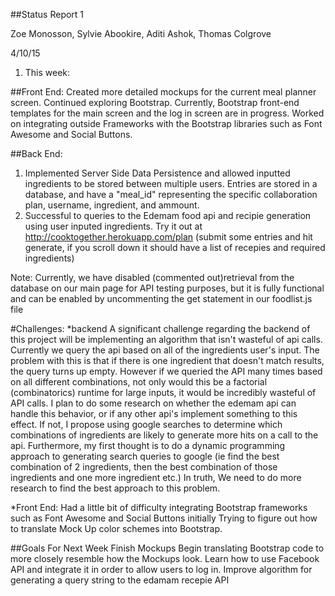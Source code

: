 ##Status Report 1

Zoe Monosson, Sylvie Abookire, Aditi Ashok, Thomas Colgrove

4/10/15

1) This week:

##Front End:
Created more detailed mockups for the current meal planner screen.
Continued exploring Bootstrap.
	Currently, Bootstrap front-end templates for the main screen and the log in screen are in progress.
Worked on integrating outside Frameworks with the Bootstrap libraries such as Font Awesome and Social Buttons.

##Back End:
1. Implemented Server Side Data Persistence and allowed inputted ingredients to be stored between multiple users. Entries are stored in a database, and have a "meal_id" representing the specific collaboration plan, username, ingredient, and ammount. 
2. Successful to queries to the Edemam food api and recipie generation using user inputed ingredients. Try it out at http://cooktogether.herokuapp.com/plan (submit some entries and hit generate, if you scroll down it should have a list of recepies and required ingredients)

Note: Currently, we have disabled (commented out)retrieval from the database on our main page for API testing purposes, but it is fully functional and can be enabled by uncommenting the get statement in our foodlist.js file

#Challenges:
*backend
A significant challenge regarding the backend of this project will be implementing an algorithm that isn't wasteful of api calls. Currently we query the api based on all of the ingredients user's input. The problem with this is that if there is one ingredient that doesn't match results, the query turns up empty. However if we queried the API many times based on all different combinations, not only would this be a factorial (combinatorics) runtime for large inputs, it would be incredibly wasteful of API calls. I plan to do some research on whether the edemam api can handle this behavior, or if any other api's implement something to this effect. 
If not, I propose using google searches to determine which combinations of ingredients are likely to generate more hits on a call to the api. Furthermore, my first thought is to do a dynamic programming approach to generating search queries to google (ie find the best combination of 2 ingredients, then the best combination of those ingredients and one more ingredient etc.) In truth, We need to do more research to find the best approach to this problem.

*Front End:
Had a little bit of difficulty integrating Bootstrap frameworks such as Font Awesome and Social Buttons initially
Trying to figure out how to translate Mock Up color schemes into Bootstrap.


##Goals For Next Week
Finish Mockups
Begin translating Bootstrap code to more closely resemble how the Mockups look.
Learn how to use Facebook API and integrate it in order to allow users to log in.
Improve algorithm for generating a query string to the edamam recepie API




